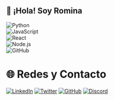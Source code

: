 ## 🌟 ¡Hola! Soy Romina   
![Python](https://img.shields.io/badge/-Python-3776AB?style=flat-square&logo=Python&logoColor=white)  
![JavaScript](https://img.shields.io/badge/-JavaScript-F7DF1E?style=flat-square&logo=javascript&logoColor=black)  
![React](https://img.shields.io/badge/-React-61DAFB?style=flat-square&logo=react&logoColor=black)  
![Node.js](https://img.shields.io/badge/-Node.js-339933?style=flat-square&logo=node.js&logoColor=white)  
![GitHub](https://img.shields.io/badge/-GitHub-181717?style=flat-square&logo=github&logoColor=white)  


# 🌐 **Redes y Contacto**
[![LinkedIn](https://img.shields.io/badge/LinkedIn-0077B5?style=for-the-badge&logo=linkedin&logoColor=white)](https://linkedin.com/in/tuusuario)
[![Twitter](https://img.shields.io/badge/Twitter-1DA1F2?style=for-the-badge&logo=twitter&logoColor=white)](https://twitter.com/tuusuario)
[![GitHub](https://img.shields.io/badge/GitHub-181717?style=for-the-badge&logo=github&logoColor=white)](https://github.com/tuusuario)
[![Discord](https://img.shields.io/badge/Discord-5865F2?style=for-the-badge&logo=discord&logoColor=white)](https://discord.com/invite/tulink)

<!--
**Ariadna019/Ariadna019** is a ✨ _special_ ✨ repository because its `README.md` (this file) appears on your GitHub profile.

Here are some ideas to get you started:

- 🔭 I’m currently working on ...
- 🌱 I’m currently learning ...
- 👯 I’m looking to collaborate on ...
- 🤔 I’m looking for help with ...
- 💬 Ask me about ...
- 📫 How to reach me: ...
- 😄 Pronouns: ...
- ⚡ Fun fact: ...
-->
